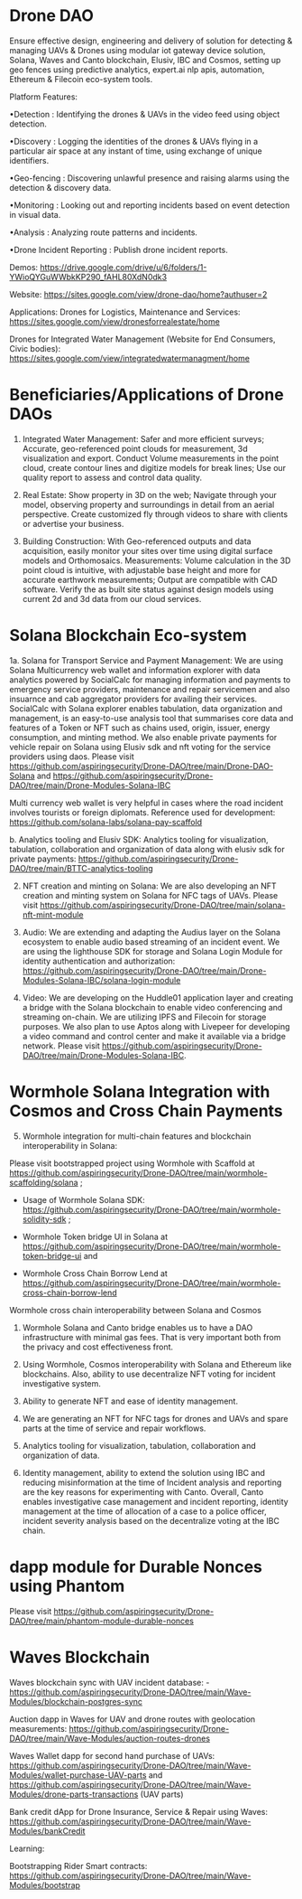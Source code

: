 # Drone DAO

Ensure effective design, engineering and delivery of solution for detecting & managing UAVs & Drones using modular iot gateway device solution, Solana, Waves and Canto blockchain, Elusiv, IBC and Cosmos, setting up geo fences using predictive analytics, expert.ai nlp apis, automation, Ethereum & Filecoin eco-system tools.

Platform Features:

•Detection : Identifying the drones & UAVs in the video feed using object detection.

•Discovery : Logging the identities of the drones & UAVs flying in a particular air space at any instant of time, using exchange of unique identifiers.

•Geo-fencing : Discovering unlawful presence and raising alarms using the detection & discovery data.

•Monitoring : Looking out and reporting incidents based on event detection in visual data.

•Analysis : Analyzing route patterns and incidents.

•Drone Incident Reporting : Publish drone incident reports.


Demos: https://drive.google.com/drive/u/6/folders/1-YWioQYGuWWbkKP290_fAHL80XdN0dk3

Website: https://sites.google.com/view/drone-dao/home?authuser=2

Applications: Drones for Logistics, Maintenance and Services: https://sites.google.com/view/dronesforrealestate/home

Drones for Integrated Water Management (Website for End Consumers, Civic bodies): https://sites.google.com/view/integratedwatermanagment/home


# Beneficiaries/Applications of Drone DAOs

1. Integrated Water Management: Safer and more efficient surveys; Accurate, geo-referenced point clouds for measurement, 3d visualization and export. Conduct Volume measurements in the point cloud, create contour lines and digitize models for break lines; Use our quality report to assess and control data quality.

2. Real Estate: Show property in 3D on the web; Navigate through your model, observing property and surroundings in detail from an aerial perspective. Create customized fly through videos to share with clients or advertise your business.

3. Building Construction: With Geo-referenced outputs and data acquisition, easily monitor your sites over time using digital surface models and Orthomosaics. Measurements: Volume calculation in the 3D point cloud is intuitive, with adjustable base height and more for accurate earthwork measurements; Output are compatible with CAD software. Verify the as built site status against design models using current 2d and 3d data from our cloud services.


# Solana Blockchain Eco-system

1a. Solana for Transport Service and Payment Management: We are using Solana Multicurrency web wallet and information explorer with data analytics powered by SocialCalc for managing information and payments to emergency service providers, maintenance and repair servicemen and also insuarnce and cab aggregator providers for availing their services. SocialCalc with Solana explorer enables tabulation, data organization and management, is an easy-to-use analysis tool that summarises core data and features of a Token or NFT such as chains used, origin, issuer, energy consumption, and minting method.  We also enable private payments for vehicle repair on Solana using Elusiv sdk and nft voting for the service providers using daos. Please visit https://github.com/aspiringsecurity/Drone-DAO/tree/main/Drone-DAO-Solana and https://github.com/aspiringsecurity/Drone-DAO/tree/main/Drone-Modules-Solana-IBC

Multi currency web wallet is very helpful in cases where the road incident involves tourists or foreign diplomats. Reference used for development: https://github.com/solana-labs/solana-pay-scaffold

b. Analytics tooling and Elusiv SDK: Analytics tooling for visualization, tabulation, collaboration and organization of data along with elusiv sdk for private payments: https://github.com/aspiringsecurity/Drone-DAO/tree/main/BTTC-analytics-tooling

2. NFT creation and minting on Solana: We are also developing an NFT creation and minting system on Solana for NFC tags of UAVs. Please visit https://github.com/aspiringsecurity/Drone-DAO/tree/main/solana-nft-mint-module

3. Audio: We are extending and adapting the Audius layer on the Solana ecosystem to enable audio based streaming of an incident event. We are using the lighthouse SDK for storage and Solana Login Module for identity authentication and authorization: https://github.com/aspiringsecurity/Drone-DAO/tree/main/Drone-Modules-Solana-IBC/solana-login-module

4. Video: We are developing on the Huddle01 application layer and creating a bridge with the Solana blockchain to enable video conferencing and streaming on-chain. We are utilizing IPFS and Filecoin for storage purposes. We also plan to use Aptos along with Livepeer for developing a video command and control center and make it available via a bridge network. Please visit https://github.com/aspiringsecurity/Drone-DAO/tree/main/Drone-Modules-Solana-IBC.


# Wormhole Solana Integration with Cosmos and Cross Chain Payments

5. Wormhole integration for multi-chain features and blockchain interoperability in Solana:
   
  Please visit bootstrapped project using Wormhole with Scaffold at https://github.com/aspiringsecurity/Drone-DAO/tree/main/wormhole-scaffolding/solana ;

  - Usage of Wormhole Solana SDK: https://github.com/aspiringsecurity/Drone-DAO/tree/main/wormhole-solidity-sdk ;
  
  - Wormhole Token bridge UI in Solana at https://github.com/aspiringsecurity/Drone-DAO/tree/main/wormhole-token-bridge-ui and
  
  - Wormhole Cross Chain Borrow Lend at https://github.com/aspiringsecurity/Drone-DAO/tree/main/wormhole-cross-chain-borrow-lend

Wormhole cross chain interoperability between Solana and Cosmos

1. Wormhole Solana and Canto bridge enables us to have a DAO infrastructure with minimal gas fees. That is very important both from the privacy and cost effectiveness front.

2. Using Wormhole, Cosmos interoperability with Solana and Ethereum like blockchains. Also, ability to use decentralize NFT voting for incident investigative system.

3. Ability to generate NFT and ease of identity management.

4. We are generating an NFT for NFC tags for drones and UAVs and spare parts at the time of service and repair workflows.

5. Analytics tooling for visualization, tabulation, collaboration and organization of data.

5. Identity management, ability to extend the solution using IBC and reducing misinformation at the time of Incident analysis and reporting are the key reasons for experimenting with Canto.
Overall, Canto enables investigative case management and incident reporting, identity management at the time of allocation of a case to a police officer, incident severity analysis based on the decentralize voting at the IBC chain.

# dapp module for Durable Nonces using Phantom

Please visit https://github.com/aspiringsecurity/Drone-DAO/tree/main/phantom-module-durable-nonces





# Waves Blockchain

Waves blockchain sync with UAV incident database: - https://github.com/aspiringsecurity/Drone-DAO/tree/main/Wave-Modules/blockchain-postgres-sync

Auction dapp in Waves for UAV and drone routes with geolocation measurements: https://github.com/aspiringsecurity/Drone-DAO/tree/main/Wave-Modules/auction-routes-drones

Waves Wallet dapp for second hand purchase of UAVs: https://github.com/aspiringsecurity/Drone-DAO/tree/main/Wave-Modules/wallet-purchase-UAV-parts and https://github.com/aspiringsecurity/Drone-DAO/tree/main/Wave-Modules/drone-parts-transactions (UAV parts)

Bank credit dApp for Drone Insurance, Service & Repair using Waves: https://github.com/aspiringsecurity/Drone-DAO/tree/main/Wave-Modules/bankCredit

Learning:

Bootstrapping Rider Smart contracts: https://github.com/aspiringsecurity/Drone-DAO/tree/main/Wave-Modules/bootstrap





